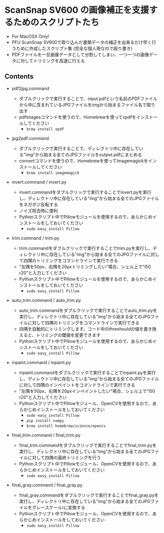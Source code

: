 ScanSnap SV600 の画像補正を支援するためのスクリプトたち
=======================================================

*  For MacOSX Only!
*  PFU ScanSnap SV600で取り込んだ書類データの補正を出来るだけ早く行うために作成したスクリプト集 (完全な個人用なので殴り書き)
*  PDFファイルを一旦画像データとして分割してしまい、一つ一つの画像データに対してトリミングを高速に行える

Contents
--------
*  pdf2jpg.command
    -  ダブルクリックで実行することで、input.pdfという名前のPDFファイルから中に含まれているJPGファイルをimgから始まるファイル名で取り出す
    -  pdfimagesコマンドを使うので、Homebrewを使ってxpdfをインストールしてください
        +  `brew install xpdf`

*  jpg2pdf.command
    -  ダブルクリックで実行することで、ディレクトリ中に存在している"img"から始まる全てのJPGファイルをoutput.pdfにまとめる
    -  convertコマンドを使うので、Homebrewを使ってImagemagickをインストールしてください
        +  `brew install imagemagick`

*  invert.command / invert.py
    -  invert.commandをダブルクリックで実行することでinvert.pyを実行し、ディレクトリ中に存在している"img"から始まる全てのJPGファイルをネガポジ反転する
    -  ノイズ除去時に便利
    -  Pythonスクリプト中でPillowモジュールを使用するので、あらかじめインストールをしておいてください
        +  `sudo easy_install Pillow`

*  trim.command / trim.py
    -  trim.commandをダブルクリックで実行することでtrim.pyを実行し、ディレクトリ中に存在している"img"から始まる全てのJPGファイルに対して四隅のトリミングをコマンドラインで実行できる
    -  "左隅を50px、右隅を20pxトリミングしたい"場合、シェル上で"l50 r20"と入力してください
    -  Pythonスクリプト中でPillowモジュールを使用するので、あらかじめインストールをしておいてください
        +  `sudo easy_install Pillow`

*  auto\_trim.command / auto\_trim.py
    -  auto\_trim.commandをダブルクリックで実行することでauto\_trim.pyを実行し、ディレクトリ中に存在している"img"から始まる全てのJPGファイルに対して四隅のトリミングをコマンドラインで実行できる
    -  四隅を自動的にトリミングします。コード中のthreshouldの値を書き換えると、トリミングの閾値を変更できます
    -  Pythonスクリプト中でPillowモジュールを使用するので、あらかじめインストールをしておいてください
        +  `sudo easy_install Pillow`

*  inpaint.command / inpaint.py
    -  inpaint.commandをダブルクリックで実行することでinpaint.pyを実行し、ディレクトリ中に存在している"img"から始まる全てのJPGファイルに対して四隅のインペイントをコマンドラインで実行できる
    -  "左隅を50px、右隅を20pxインペイントしたい"場合、シェル上で"l50 r20"と入力してください
    -  Pythonスクリプト中でPillowモジュール、OpenCVを使用するので、あらかじめインストールをしておいてください
        +  `sudo easy_install Pillow`
        +  `pip install numpy`
        +  `brew install homebrew/science/opencv`

*  final\_trim.command / final\_trim.py
    -  final\_trim.commandをダブルクリックで実行することでfinal\_trim.pyを実行し、ディレクトリ中に存在している"img"から始まる全てのJPGファイルに対して四隅の最終トリミングを行う
    -  Pythonスクリプト中でPillowモジュール、OpenCVを使用するので、あらかじめインストールをしておいてください
        +  `sudo easy_install Pillow`

*  final\_gray.command / final\_gray.py
    -  final\_gray.commandをダブルクリックで実行することでfinal\_gray.pyを実行し、ディレクトリ中に存在している"img"から始まる全てのJPGファイルをグレースケールrに変換する
    -  Pythonスクリプト中でPillowモジュール、OpenCVを使用するので、あらかじめインストールをしておいてください
        +  `sudo easy_install Pillow`

